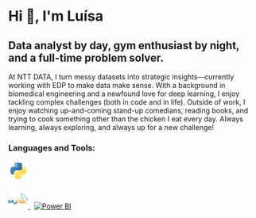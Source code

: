 <h1 align="left">Hi 👋, I'm Luísa</h1>
<h2 align="left">Data analyst by day, gym enthusiast by night, and a full-time problem solver.</h2>
<p align="left">
At NTT DATA, I turn messy datasets into strategic insights—currently working with EDP to make data make sense. With a background in biomedical engineering and a newfound love for deep learning, I enjoy tackling complex challenges (both in code and in life).
Outside of work, I enjoy watching up-and-coming stand-up comedians, reading books, and trying to cook something other than the chicken I eat every day. Always learning, always exploring, and always up for a new challenge!  </p>

<h3 align="left">Languages and Tools:</h3>
  <a href="https://www.python.org" target="_blank" rel="noreferrer">
    <img src="https://raw.githubusercontent.com/devicons/devicon/master/icons/python/python-original.svg" alt="python" width="40" height="40"/>
  </a>
<p align="left">
  <a href="https://www.mysql.com/" target="_blank" rel="noreferrer">
    <img src="https://raw.githubusercontent.com/devicons/devicon/master/icons/mysql/mysql-original-wordmark.svg" alt="mysql" width="40" height="40"/>
  </a>&nbsp;
<a href="https://powerbi.microsoft.com" target="_blank" rel="noreferrer">
  <img src="https://raw.githubusercontent.com/devicons/devicon/master/icons/powerbi/powerbi-original.svg" alt="Power BI" width="40" height="40"/>
</a>

</p>

